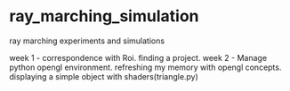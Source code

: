 # ray_marching_simulation
ray marching experiments and simulations 

week 1 - correspondence with Roi. finding a project.
week 2 - 
Manage python opengl environment.
refreshing my memory with opengl concepts.
displaying a simple object with shaders(triangle.py)